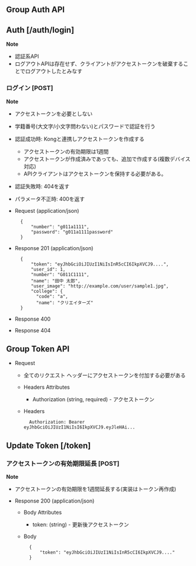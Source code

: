 ## Group Auth API

##  Auth [/auth/login]
**Note**

* 認証系API
* ログアウトAPIは存在せず、クライアントがアクセストークンを破棄することでログアウトしたとみなす

### ログイン [POST]

**Note**

* アクセストークンを必要としない
* 学籍番号(大文字/小文字問わない)とパスワードで認証を行う
* 認証成功時: Kongと連携しアクセストークンを作成する
    + アクセストークンの有効期限は1週間
    + アクセストークンが作成済みであっても、追加で作成する(複数デバイス対応)
    + APIクライアントはアクセストークンを保持する必要がある。
* 認証失敗時: 404を返す
* パラメータ不正時: 400を返す

* Request (application/json)

        {
            "number": "g011a1111",
            "password": "g011a1111password"
        }

* Response 201 (application/json)

        {
            "token": "eyJhbGciOiJIUzI1NiIsInR5cCI6IkpXVCJ9....",
            "user_id": 1,
            "number": "G011C1111",
            "name": "田中 太郎",
            "user_image": "http://example.com/user/sample1.jpg",
            "college": {
              "code": "a",
              "name": "クリエイターズ"
        }

* Response 400

* Response 404


## Group Token API

* Request

    + 全てのリクエスト ヘッダーにアクセストークンを付加する必要がある

    + Headers Attributes
        - Authorization (string, required) - アクセストークン

    + Headers

            Authorization: Bearer eyJhbGciOiJIUzI1NiIsI6IkpXVCJ9.eyJleHAi...

##  Update Token [/token]

### アクセストークンの有効期限延長 [POST]

**Note**

* アクセストークンの有効期限を1週間延長する(実装はトークン再作成)

* Response 200 (application/json)

    + Body Attributes
        * token: (string) - 更新後アクセストークン

    + Body

            {
                "token": "eyJhbGciOiJIUzI1NiIsInR5cCI6IkpXVCJ9...."
            }
